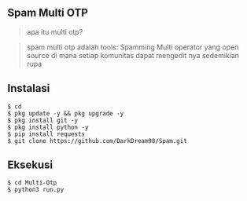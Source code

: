 ## Spam Multi OTP
> apa itu multi otp?

> spam multi otp adalah tools: Spamming Multi operator yang open source di mana setiap komunitas dapat mengedit nya sedemikian rupa

## Instalasi
```
$ cd
$ pkg update -y && pkg upgrade -y
$ pkg install git -y
$ pkg install python -y
$ pip install requests
$ git clone https://github.com/DarkDream98/Spam.git
```
## Eksekusi
```python3
$ cd Multi-Otp
$ python3 run.py
```
